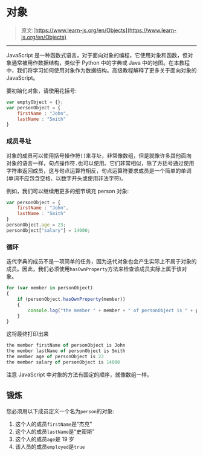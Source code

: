 # 对象

> 原文:[https://www.learn-js.org/en/Objects](https://www.learn-js.org/en/Objects)

* * *

JavaScript 是一种函数式语言，对于面向对象的编程，它使用对象和函数，但对象通常被用作数据结构，类似于 Python 中的字典或 Java 中的地图。在本教程中，我们将学习如何使用对象作为数据结构。高级教程解释了更多关于面向对象的 JavaScript。

要初始化对象，请使用花括号:

```js
var emptyObject = {};
var personObject = {
    firstName : "John",
    lastName : "Smith"
} 
```

### 成员寻址

对象的成员可以使用括号操作符`[]`来寻址，非常像数组，但是就像许多其他面向对象的语言一样，句点操作符`.`也可以使用。它们非常相似，除了方括号通过使用字符串返回成员，这与句点运算符相反，句点运算符要求成员是一个简单的单词(单词不应包含空格、以数字开头或使用非法字符)。

例如，我们可以继续用更多的细节填充 person 对象:

```js
var personObject = {
    firstName : "John",
    lastName : "Smith"
}
personObject.age = 23;
personObject["salary"] = 14000; 
```

### 循环

迭代字典的成员不是一项简单的任务，因为迭代对象也会产生实际上不属于对象的成员。因此，我们必须使用`hasOwnProperty`方法来检查该成员实际上属于该对象。

```js
for (var member in personObject)
{
    if (personObject.hasOwnProperty(member))
    {
        console.log("the member " + member + " of personObject is " + personObject[member])
    }
} 
```

这将最终打印出来

```js
the member firstName of personObject is John
the member lastName of personObject is Smith
the member age of personObject is 23
the member salary of personObject is 14000 
```

注意 JavaScript 中对象的方法有固定的顺序，就像数组一样。

## 锻炼

您必须用以下成员定义一个名为`person`的对象:

1.  这个人的成员`firstName`是“杰克”
2.  这个人的成员`lastName`是“史密斯”
3.  这个人的成员`age`是 19 岁
4.  该人员的成员`employed`是`true`